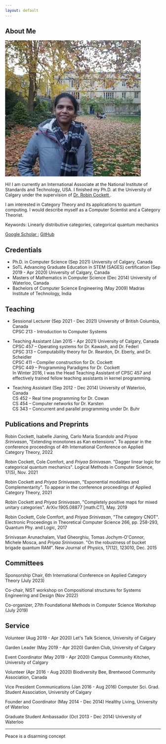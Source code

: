 ```yaml
---
layout: default
---
```


## About Me

<img class="profile-picture" src="20181111.webp">

Hi! I am currently an International Associate at the National Institute of Standards and Technology, USA. I finished my Ph.D. at the University of Calgary under the supervision of <a href= "https://pages.cpsc.ucalgary.ca/~robin/"> Dr. Robin Cockett </a>. 

I am interested in Category Theory and its applications to quantum computing. I would describe myself as a Computer Scientist and a Category Theorist. 

<span id="sideheading"> Keywords: </span> Linearly distributive categories, categorical quantum mechanics

<a href="https://scholar.google.ca/citations?hl=en&user=Ue7tYysAAAAJ">Google Scholar </a>; <a href="https://github.com/priyaasrini">GitHub</a> 

## Credentials

* Ph.D. in Computer Science (Sep 2021) University of Calgary, Canada
* SoTL Advancing Graduate Education in STEM (SAGES) certification (Sep 2019 - Apr 2020) University of Calgary, Canada 
* Masters of Mathematics in Computer Science (Dec 2014) University of Waterloo, Canada
* Bachelors of Computer Science Engineering (May 2009) Madras Institute of Technology, India

## Teaching

* <span id="sideheading"> Sessional Lecturer </span> (Sep 2021 - Dec 2021) University of British Columbia, Canada <br> CPSC 213 - Introduction to Computer Systems
* <span id="sideheading"> Teaching Assistant </span> (Jan 2015 - Apr 2021) University of Calgary, Canada <br>
CPSC 457 – Operating systems for Dr. Kawash, and Dr. Federl <br>
CPSC 313 – Computability theory for Dr. Reardon, Dr. Eberly, and Dr. Scheidler  <br>
CPSC 411 – Compiler construction for Dr. Cockett <br>
CPSC 449 – Programming Paradigms for Dr. Cockett <br> 
In Winter 2016, I was the Head Teaching Assistant of CPSC 457 and effectively trained fellow teaching assistants in kernel programming.

* <span id="sideheading">Teaching Assistant </span> (Sep 2012 - Dec 2014) University of Waterloo, Canada <br>
CS 452 – Real time programming for Dr. Cowan <br>
CS 454 – Computer networks for Dr. Karsten <br>
CS 343 – Concurrent and parallel programming under Dr. Buhr <br>


## Publications and Preprints

 Robin Cockett, Isabelle Jianing, Carlo Maria Scandolo and *Priyaa Srinivasan*, "Extending monotones as Kan extensions". To appear in the conference proceedings of 4th International Conference on Applied Category Theory, 2022 

 Robin Cockett, Cole Comfort, and *Priyaa Srinivasan*. "Dagger linear logic for categorical quantum mechanics". Logical Methods in Computer Science, 17(5), Nov. 2021 

 Robin Cockett and *Priyaa Srinivasan*, "Exponential modalities and Complementarity". To appear in the conference proceedings of Applied Category Theory, 2021 
  
 Robin Cockett and *Priyaa Srinivasan*, "Completely positive maps for mixed unitary categories". ArXiv:1905.08877 [math.CT], May. 2019

 Robin Cockett, Cole Comfort, and *Priyaa Srinivasan*, "The category CNOT". Electronic Proceedings in Theoretical Computer Science 266, pp. 258-293, Quantum Phy. and Logic, 2017

 Srinivasan Arunachalam, Vlad Gheorghiu, Tomas Jochym-O'Connor, Michele Mosca, and *Priyaa Srinivasan*. "On the robustness of bucket brigade quantum RAM". New Journal of Physics, 17(12), 123010, Dec. 2015

## Committees

Sponsorship Chair, 6th International Conference on Applied Category Theory (July 2023) 

Co-chair, NIST workshop on Compositional structures for Systems Engineering and Design (Nov 2022) 

Co-organizer, 27th Foundational Methods in Computer Science Workshop (July 2019) 

## Service 

Volunteer (Aug 2019 - Apr 2020) Let's Talk Science, University of Calgary 

Garden Leader (May 2019 - Apr 2020) Garden Club, University of Calgary 

Event Coordinator (May 2019 - Apr 2020) Campus Community Kitchen, University of Calgary 

Volunteer (Apr 2016 - Aug 2020) Biodiversity Bee, Brentwood Community Association, Canada 

Vice President Communications (Jan 2016 - Aug 2016) Computer Sci. Grad. Student Association, University of Calgary 

Founder and Coordinator (May 2014 - Dec 2014) Healthy Living, University of Waterloo 

Graduate Student Ambassador (Oct 2013 - Dec 2014) University of Waterloo 

---

<span color=$sideheading> Peace is a disarming concept </span>


<!-- ## Typography

This is a [link](http://google.com). Something *italics* and something **bold**.

Here is a table

Year | Award | Category
-----|-------|--------
2014 | Emmy  | Won Outstanding Lead Actor in a miniseries or a movie
2015 | BAFTA | Nominated for Best Leading Actor for Sherlock
2014 | Satellite | Won Best Actor miniseries or television film

Here is a horizontal rule -->


